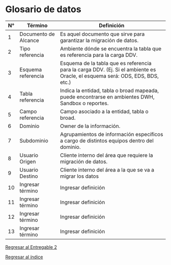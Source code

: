 # Glosario de datos

| N° |     Término     |      Definición     |
|----|---------------- | ------------------- |  
| 1 | Documento de Alcance | Es aquel documento que sirve para garantizar la migración de datos. |         
| 2  |Tipo referencia  | Ambiente dónde se encuentra la tabla que es referencia para la carga DDV. |
| 3  |Esquema referencia | Esquema de la tabla que es referencia para la carga DDV. (Ej. Si el ambiente es Oracle, el esquema será: ODS, EDS, BDS, etc.) |
| 4  |Tabla referencia | Indica la entidad, tabla o broad mapeada, puede encontrarse en ambientes DWH, Sandbox o reportes. |
| 5  |Campo referencia | Campo asociado a la entidad, tabla o broad. |
| 6  |Dominio | Owner de la información. |
| 7  |Subdominio | Agrupamientos de información específicos a cargo de distintos equipos dentro del dominio. |
| 8  |Usuario Origen | Cliente interno del área que requiere la migración de datos. |
| 9  |Usuario Destino | Cliente interno del área a la que se va a migrar los datos |
| 10  |Ingresar término | Ingresar definición |
| 11 |Ingresar término | Ingresar definición |
| 12 |Ingresar término | Ingresar definición |
| 13 |Ingresar término | Ingresar definición |

[Regresar al Entregable 2](entregable2.md)

[Regresar al índice](../README.md)
